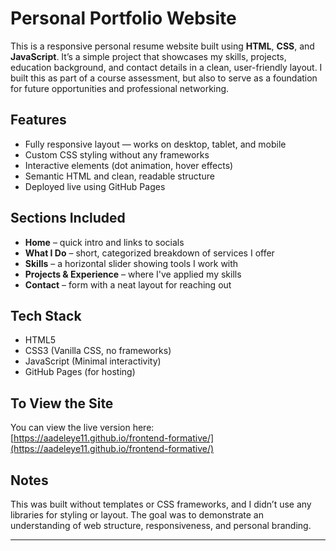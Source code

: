 # Personal Portfolio Website

This is a responsive personal resume website built using **HTML**, **CSS**, and **JavaScript**. It’s a simple project that showcases my skills, projects, education background, and contact details in a clean, user-friendly layout. I built this as part of a course assessment, but also to serve as a foundation for future opportunities and professional networking.

## Features

- Fully responsive layout — works on desktop, tablet, and mobile
- Custom CSS styling without any frameworks
- Interactive elements (dot animation, hover effects)
- Semantic HTML and clean, readable structure
- Deployed live using GitHub Pages

## Sections Included

- **Home** – quick intro and links to socials
- **What I Do** – short, categorized breakdown of services I offer
- **Skills** – a horizontal slider showing tools I work with
- **Projects & Experience** – where I've applied my skills
- **Contact** – form with a neat layout for reaching out

## Tech Stack

- HTML5
- CSS3 (Vanilla CSS, no frameworks)
- JavaScript (Minimal interactivity)
- GitHub Pages (for hosting)

## To View the Site

You can view the live version here:  
[https://aadeleye11.github.io/frontend-formative/](https://aadeleye11.github.io/frontend-formative/)

## Notes

This was built without templates or CSS frameworks, and I didn’t use any libraries for styling or layout. The goal was to demonstrate an understanding of web structure, responsiveness, and personal branding.

---

